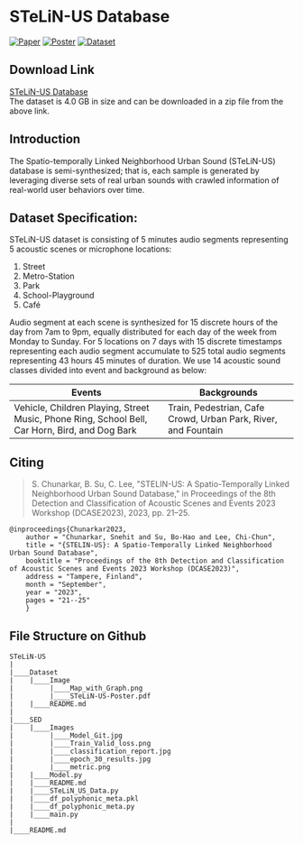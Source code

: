 # STeLiN-US Database
[![Paper](https://img.shields.io/badge/DCASE-Paper-green)](https://dcase.community/documents/workshop2023/proceedings/DCASE2023Workshop_Chunarkar_49.pdf) 
[![Poster](https://img.shields.io/badge/DCASE-Poster-orange)](https://github.com/Snehitc/STeLiN-US/blob/main/Dataset/Image/STeLiN-US-Poster.pdf)
[![Dataset](https://img.shields.io/badge/Dataset-STeLiN%20US-blue?logo=zenodo)](https://zenodo.org/records/10560740)

## Download Link
<!--- Static Badge-->
[STeLiN-US Database](https://zenodo.org/records/10560740)\
The dataset is 4.0 GB in size and can be downloaded in a zip file from the above link.


## Introduction
The Spatio-temporally Linked Neighborhood Urban Sound (STeLiN-US) database is semi-synthesized; that is, each sample is generated by leveraging diverse sets of real urban sounds with crawled information of real-world user behaviors over time.


## Dataset Specification:
STeLiN-US dataset is consisting of 5 minutes audio segments representing 5 acoustic scenes or microphone locations:
1.	Street
2.	Metro-Station
3.	Park
4.	School-Playground
5.	Café

Audio segment at each scene is synthesized for 15 discrete hours of the day from 7am to 9pm, equally distributed for each day of the week from Monday to Sunday. For 5 locations on 7 days with 15 discrete timestamps representing each audio segment accumulate to 525 total audio segments representing 43 hours 45 minutes of duration. 
We use 14 acoustic sound classes divided into event and background as below:

|Events	|Backgrounds|
|-------|-----------|
|Vehicle, Children Playing, Street Music, Phone Ring, School Bell, Car Horn, Bird, and Dog Bark	      |Train, Pedestrian, Cafe Crowd, Urban Park, River, and Fountain

## Citing
> S. Chunarkar, B. Su, C. Lee, "STELIN-US: A Spatio-Temporally Linked Neighborhood Urban Sound Database," in Proceedings of the 8th Detection and Classification of Acoustic Scenes and Events 2023 Workshop (DCASE2023), 2023, pp. 21–25.

```
@inproceedings{Chunarkar2023,
    author = "Chunarkar, Snehit and Su, Bo-Hao and Lee, Chi-Chun",
    title = "{STELIN-US}: A Spatio-Temporally Linked Neighborhood Urban Sound Database",
    booktitle = "Proceedings of the 8th Detection and Classification of Acoustic Scenes and Events 2023 Workshop (DCASE2023)",
    address = "Tampere, Finland",
    month = "September",
    year = "2023",
    pages = "21--25"
    }
```
## File Structure on Github
```
STeLiN-US
|
|____Dataset
|    |____Image
|         |____Map_with_Graph.png
|         |____STeLiN-US-Poster.pdf
|    |____README.md
|
|____SED
|    |____Images
|         |____Model_Git.jpg
|         |____Train_Valid_loss.png
|         |____classification_report.jpg
|         |____epoch_30_results.jpg
|         |____metric.png
|    |____Model.py
|    |____README.md
|    |____STeLiN_US_Data.py
|    |____df_polyphonic_meta.pkl
|    |____df_polyphonic_meta.py
|    |____main.py
|
|____README.md

```


